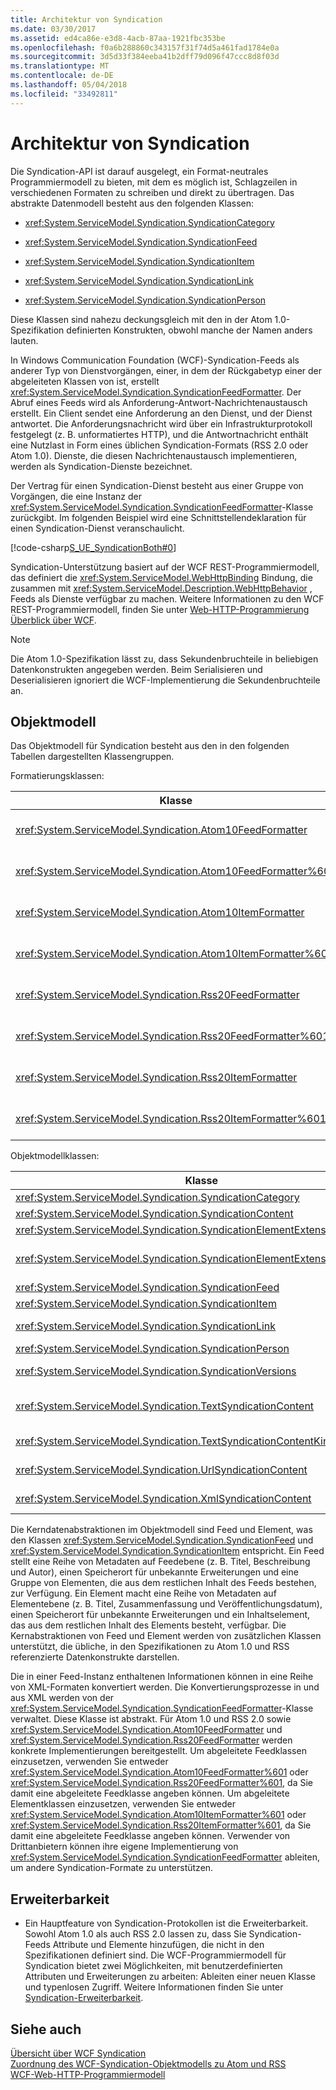 ```yaml
---
title: Architektur von Syndication
ms.date: 03/30/2017
ms.assetid: ed4ca86e-e3d8-4acb-87aa-1921fbc353be
ms.openlocfilehash: f0a6b288860c343157f31f74d5a461fad1784e0a
ms.sourcegitcommit: 3d5d33f384eeba41b2dff79d096f47ccc8d8f03d
ms.translationtype: MT
ms.contentlocale: de-DE
ms.lasthandoff: 05/04/2018
ms.locfileid: "33492811"
---
```

# <a name="architecture-of-syndication"></a>Architektur von Syndication
Die Syndication-API ist darauf ausgelegt, ein Format-neutrales Programmiermodell zu bieten, mit dem es möglich ist, Schlagzeilen in verschiedenen Formaten zu schreiben und direkt zu übertragen. Das abstrakte Datenmodell besteht aus den folgenden Klassen:  
  
-   <xref:System.ServiceModel.Syndication.SyndicationCategory>  
  
-   <xref:System.ServiceModel.Syndication.SyndicationFeed>  
  
-   <xref:System.ServiceModel.Syndication.SyndicationItem>  
  
-   <xref:System.ServiceModel.Syndication.SyndicationLink>  
  
-   <xref:System.ServiceModel.Syndication.SyndicationPerson>  
  
 Diese Klassen sind nahezu deckungsgleich mit den in der Atom&#160;1.0-Spezifikation definierten Konstrukten, obwohl manche der Namen anders lauten.  
  
 In Windows Communication Foundation (WCF)-Syndication-Feeds als anderer Typ von Dienstvorgängen, einer, in dem der Rückgabetyp einer der abgeleiteten Klassen von ist, erstellt <xref:System.ServiceModel.Syndication.SyndicationFeedFormatter>. Der Abruf eines Feeds wird als Anforderung-Antwort-Nachrichtenaustausch erstellt. Ein Client sendet eine Anforderung an den Dienst, und der Dienst antwortet. Die Anforderungsnachricht wird über ein Infrastrukturprotokoll festgelegt (z.&#160;B. unformatiertes HTTP), und die Antwortnachricht enthält eine Nutzlast in Form eines üblichen Syndication-Formats (RSS&#160;2.0 oder Atom&#160;1.0). Dienste, die diesen Nachrichtenaustausch implementieren, werden als Syndication-Dienste bezeichnet.  
  
 Der Vertrag für einen Syndication-Dienst besteht aus einer Gruppe von Vorgängen, die eine Instanz der <xref:System.ServiceModel.Syndication.SyndicationFeedFormatter>-Klasse zurückgibt. Im folgenden Beispiel wird eine Schnittstellendeklaration für einen Syndication-Dienst veranschaulicht.  
  
 [!code-csharp[S_UE_SyndicationBoth#0](../../../../samples/snippets/csharp/VS_Snippets_CFX/s_ue_syndicationboth/cs/service.cs#0)]  
  
 Syndication-Unterstützung basiert auf der WCF REST-Programmiermodell, das definiert die <xref:System.ServiceModel.WebHttpBinding> Bindung, die zusammen mit <xref:System.ServiceModel.Description.WebHttpBehavior> , Feeds als Dienste verfügbar zu machen. Weitere Informationen zu den WCF REST-Programmiermodell, finden Sie unter [Web-HTTP-Programmierung Überblick über WCF](../../../../docs/framework/wcf/feature-details/wcf-web-http-programming-model-overview.md).  
  
> [!NOTE]
>  Die Atom&#160;1.0-Spezifikation lässt zu, dass Sekundenbruchteile in beliebigen Datenkonstrukten angegeben werden. Beim Serialisieren und Deserialisieren ignoriert die WCF-Implementierung die Sekundenbruchteile an.  
  
## <a name="object-model"></a>Objektmodell  
 Das Objektmodell für Syndication besteht aus den in den folgenden Tabellen dargestellten Klassengruppen.  
  
 Formatierungsklassen:  
  
|Klasse|Beschreibung|  
|-----------|-----------------|  
|<xref:System.ServiceModel.Syndication.Atom10FeedFormatter>|Eine Klasse, die eine <xref:System.ServiceModel.Syndication.SyndicationFeed>-Instanz ins Atom&#160;1.0-Format serialisiert.|  
|<xref:System.ServiceModel.Syndication.Atom10FeedFormatter%601>|Eine Klasse, die abgeleitete Klassen von <xref:System.ServiceModel.Syndication.SyndicationFeed> ins Atom&#160;1.0-Format serialisiert.|  
|<xref:System.ServiceModel.Syndication.Atom10ItemFormatter>|Eine Klasse, die eine <xref:System.ServiceModel.Syndication.SyndicationItem>-Instanz ins Atom&#160;1.0-Format serialisiert.|  
|<xref:System.ServiceModel.Syndication.Atom10ItemFormatter%601>|Eine Klasse, die abgeleitete Klassen von <xref:System.ServiceModel.Syndication.SyndicationItem> ins Atom&#160;1.0-Format serialisiert.|  
|<xref:System.ServiceModel.Syndication.Rss20FeedFormatter>|Eine Klasse, die eine <xref:System.ServiceModel.Syndication.SyndicationFeed>-Instanz ins RSS&#160;2.0-Format serialisiert.|  
|<xref:System.ServiceModel.Syndication.Rss20FeedFormatter%601>|Eine Klasse, die abgeleitete Klassen von <xref:System.ServiceModel.Syndication.SyndicationFeed> ins RSS&#160;2.0-Format serialisiert.|  
|<xref:System.ServiceModel.Syndication.Rss20ItemFormatter>|Eine Klasse, die eine <xref:System.ServiceModel.Syndication.SyndicationItem>-Instanz ins RSS&#160;2.0-Format serialisiert.|  
|<xref:System.ServiceModel.Syndication.Rss20ItemFormatter%601>|Eine Klasse, die abgeleitete Klassen von <xref:System.ServiceModel.Syndication.SyndicationItem> ins RSS&#160;2.0-Format serialisiert.|  
  
 Objektmodellklassen:  
  
|Klasse|Beschreibung|  
|-----------|-----------------|  
|<xref:System.ServiceModel.Syndication.SyndicationCategory>|Eine Klasse, die die Kategorie eines Syndication-Feeds darstellt.|  
|<xref:System.ServiceModel.Syndication.SyndicationContent>|Eine Basisklasse, die Syndication-Inhalte darstellt.|  
|<xref:System.ServiceModel.Syndication.SyndicationElementExtension>|Eine Klasse, die eine Syndication-Elementerweiterung darstellt.|  
|<xref:System.ServiceModel.Syndication.SyndicationElementExtensionCollection>|Eine Auflistung von <xref:System.ServiceModel.Syndication.SyndicationElementExtension>-Objekten.|  
|<xref:System.ServiceModel.Syndication.SyndicationFeed>|Eine Klasse, die ein Feedobjekt der obersten Ebene darstellt.|  
|<xref:System.ServiceModel.Syndication.SyndicationItem>|Eine Klasse, die ein Feedelement darstellt.|  
|<xref:System.ServiceModel.Syndication.SyndicationLink>|Eine Klasse, die eine Verknüpfung innerhalb eines Syndication-Feeds oder -Elements darstellt.|  
|<xref:System.ServiceModel.Syndication.SyndicationPerson>|Eine Klasse, die ein Atom-Personenkonstrukt darstellt.|  
|<xref:System.ServiceModel.Syndication.SyndicationVersions>|Eine Klasse, die die unterstützten Syndication-Protokollversionen darstellt.|  
|<xref:System.ServiceModel.Syndication.TextSyndicationContent>|Eine Klasse, die jeden dem Endbenutzer anzuzeigenden <xref:System.ServiceModel.Syndication.SyndicationItem>-Inhalt darstellt.|  
|<xref:System.ServiceModel.Syndication.TextSyndicationContentKind>|Eine Enumeration, die die verschiedenen unterstützten Typen von Text-Syndication-Inhalten darstellt.|  
|<xref:System.ServiceModel.Syndication.UrlSyndicationContent>|Eine Klasse, die Syndication-Inhalte darstellt, die aus der URL zu einer anderen Ressource bestehen.|  
|<xref:System.ServiceModel.Syndication.XmlSyndicationContent>|Eine Klasse, die Syndication-Inhalte darstellt, die nicht in einem Browser angezeigt werden sollen.|  
  
 Die Kerndatenabstraktionen im Objektmodell sind Feed und Element, was den Klassen <xref:System.ServiceModel.Syndication.SyndicationFeed> und <xref:System.ServiceModel.Syndication.SyndicationItem> entspricht. Ein Feed stellt eine Reihe von Metadaten auf Feedebene (z.&#160;B. Titel, Beschreibung und Autor), einen Speicherort für unbekannte Erweiterungen und eine Gruppe von Elementen, die aus dem restlichen Inhalt des Feeds bestehen, zur Verfügung. Ein Element macht eine Reihe von Metadaten auf Elementebene (z.&#160;B. Titel, Zusammenfassung und Veröffentlichungsdatum), einen Speicherort für unbekannte Erweiterungen und ein Inhaltselement, das aus dem restlichen Inhalt des Elements besteht, verfügbar. Die Kernabstraktionen von Feed und Element werden von zusätzlichen Klassen unterstützt, die übliche, in den Spezifikationen zu Atom&#160;1.0 und RSS referenzierte Datenkonstrukte darstellen.  
  
 Die in einer Feed-Instanz enthaltenen Informationen können in eine Reihe von XML-Formaten konvertiert werden. Die Konvertierungsprozesse in und aus XML werden von der <xref:System.ServiceModel.Syndication.SyndicationFeedFormatter>-Klasse verwaltet. Diese Klasse ist abstrakt. Für Atom&#160;1.0 und RSS&#160;2.0 sowie <xref:System.ServiceModel.Syndication.Atom10FeedFormatter> und <xref:System.ServiceModel.Syndication.Rss20FeedFormatter> werden konkrete Implementierungen bereitgestellt. Um abgeleitete Feedklassen einzusetzen, verwenden Sie entweder <xref:System.ServiceModel.Syndication.Atom10FeedFormatter%601> oder <xref:System.ServiceModel.Syndication.Rss20FeedFormatter%601>, da Sie damit eine abgeleitete Feedklasse angeben können. Um abgeleitete Elementklassen einzusetzen, verwenden Sie entweder <xref:System.ServiceModel.Syndication.Atom10ItemFormatter%601> oder <xref:System.ServiceModel.Syndication.Rss20ItemFormatter%601>, da Sie damit eine abgeleitete Feedklasse angeben können. Verwender von Drittanbietern können ihre eigene Implementierung von <xref:System.ServiceModel.Syndication.SyndicationFeedFormatter> ableiten, um andere Syndication-Formate zu unterstützen.  
  
## <a name="extensibility"></a>Erweiterbarkeit  
  
-   Ein Hauptfeature von Syndication-Protokollen ist die Erweiterbarkeit. Sowohl Atom&#160;1.0 als auch RSS&#160;2.0 lassen zu, dass Sie Syndication-Feeds Attribute und Elemente hinzufügen, die nicht in den Spezifikationen definiert sind. Die WCF-Programmiermodell für Syndication bietet zwei Möglichkeiten, mit benutzerdefinierten Attributen und Erweiterungen zu arbeiten: Ableiten einer neuen Klasse und typenlosen Zugriff. Weitere Informationen finden Sie unter [Syndication-Erweiterbarkeit](../../../../docs/framework/wcf/feature-details/syndication-extensibility.md).  
  
## <a name="see-also"></a>Siehe auch  
 [Übersicht über WCF Syndication](../../../../docs/framework/wcf/feature-details/wcf-syndication-overview.md)  
 [Zuordnung des WCF-Syndication-Objektmodells zu Atom und RSS](../../../../docs/framework/wcf/feature-details/how-the-wcf-syndication-object-model-maps-to-atom-and-rss.md)  
 [WCF-Web-HTTP-Programmiermodell](../../../../docs/framework/wcf/feature-details/wcf-web-http-programming-model.md)
